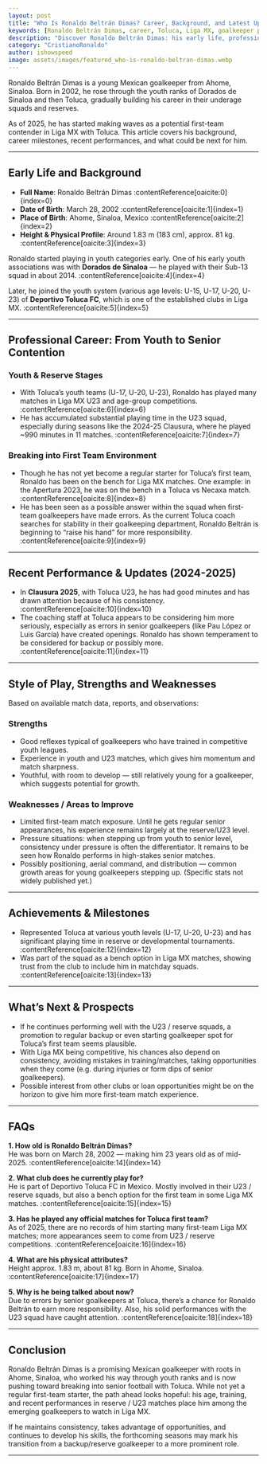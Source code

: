 ```yaml
---
layout: post
title: "Who Is Ronaldo Beltrán Dimas? Career, Background, and Latest Updates"
keywords: [Ronaldo Beltrán Dimas, career, Toluca, Liga MX, goalkeeper profile]
description: "Discover Ronaldo Beltrán Dimas: his early life, professional journey with Toluca, recent performances, and what he aims next in Liga MX and beyond."
category: "CristianoRonaldo"
author: ishowspeed
image: assets/images/featured_who-is-ronaldo-beltran-dimas.webp
---
```

 
Ronaldo Beltrán Dimas is a young Mexican goalkeeper from Ahome, Sinaloa. Born in 2002, he rose through the youth ranks of Dorados de Sinaloa and then Toluca, gradually building his career in their underage squads and reserves. 

As of 2025, he has started making waves as a potential first-team contender in Liga MX with Toluca. This article covers his background, career milestones, recent performances, and what could be next for him.

---

## Early Life and Background

- **Full Name**: Ronaldo Beltrán Dimas :contentReference[oaicite:0]{index=0}  
- **Date of Birth**: March 28, 2002 :contentReference[oaicite:1]{index=1}  
- **Place of Birth**: Ahome, Sinaloa, Mexico :contentReference[oaicite:2]{index=2}  
- **Height & Physical Profile**: Around 1.83 m (183 cm), approx. 81 kg. :contentReference[oaicite:3]{index=3}  

Ronaldo started playing in youth categories early. One of his early youth associations was with **Dorados de Sinaloa** — he played with their Sub-13 squad in about 2014. :contentReference[oaicite:4]{index=4}

Later, he joined the youth system (various age levels: U-15, U-17, U-20, U-23) of **Deportivo Toluca FC**, which is one of the established clubs in Liga MX. :contentReference[oaicite:5]{index=5}

---

## Professional Career: From Youth to Senior Contention

### Youth & Reserve Stages

- With Toluca’s youth teams (U-17, U-20, U-23), Ronaldo has played many matches in Liga MX U23 and age-group competitions. :contentReference[oaicite:6]{index=6}  
- He has accumulated substantial playing time in the U23 squad, especially during seasons like the 2024-25 Clausura, where he played ~990 minutes in 11 matches. :contentReference[oaicite:7]{index=7}  

### Breaking into First Team Environment

- Though he has not yet become a regular starter for Toluca’s first team, Ronaldo has been on the bench for Liga MX matches. One example: in the Apertura 2023, he was on the bench in a Toluca vs Necaxa match. :contentReference[oaicite:8]{index=8}  
- He has been seen as a possible answer within the squad when first-team goalkeepers have made errors. As the current Toluca coach searches for stability in their goalkeeping department, Ronaldo Beltrán is beginning to “raise his hand” for more responsibility. :contentReference[oaicite:9]{index=9}  

---

## Recent Performance & Updates (2024-2025)

- In **Clausura 2025**, with Toluca U23, he has had good minutes and has drawn attention because of his consistency. :contentReference[oaicite:10]{index=10}  
- The coaching staff at Toluca appears to be considering him more seriously, especially as errors in senior goalkeepers (like Pau López or Luis García) have created openings. Ronaldo has shown temperament to be considered for backup or possibly more. :contentReference[oaicite:11]{index=11}  

---

## Style of Play, Strengths and Weaknesses

Based on available match data, reports, and observations:

### Strengths

- Good reflexes typical of goalkeepers who have trained in competitive youth leagues.  
- Experience in youth and U23 matches, which gives him momentum and match sharpness.  
- Youthful, with room to develop — still relatively young for a goalkeeper, which suggests potential for growth.

### Weaknesses / Areas to Improve

- Limited first-team match exposure. Until he gets regular senior appearances, his experience remains largely at the reserve/U23 level.  
- Pressure situations: when stepping up from youth to senior level, consistency under pressure is often the differentiator. It remains to be seen how Ronaldo performs in high-stakes senior matches.  
- Possibly positioning, aerial command, and distribution — common growth areas for young goalkeepers stepping up. (Specific stats not widely published yet.)

---

## Achievements & Milestones

- Represented Toluca at various youth levels (U-17, U-20, U-23) and has significant playing time in reserve or developmental tournaments. :contentReference[oaicite:12]{index=12}  
- Was part of the squad as a bench option in Liga MX matches, showing trust from the club to include him in matchday squads. :contentReference[oaicite:13]{index=13}  

---

## What’s Next & Prospects

- If he continues performing well with the U23 / reserve squads, a promotion to regular backup or even starting goalkeeper spot for Toluca’s first team seems plausible.  
- With Liga MX being competitive, his chances also depend on consistency, avoiding mistakes in training/matches, taking opportunities when they come (e.g. during injuries or form dips of senior goalkeepers).  
- Possible interest from other clubs or loan opportunities might be on the horizon to give him more first-team match experience.

---

## FAQs

**1. How old is Ronaldo Beltrán Dimas?**  
He was born on March 28, 2002 — making him 23 years old as of mid-2025. :contentReference[oaicite:14]{index=14}

**2. What club does he currently play for?**  
He is part of Deportivo Toluca FC in Mexico. Mostly involved in their U23 / reserve squads, but also a bench option for the first team in some Liga MX matches. :contentReference[oaicite:15]{index=15}

**3. Has he played any official matches for Toluca first team?**  
As of 2025, there are no records of him starting many first-team Liga MX matches; more appearances seem to come from U23 / reserve competitions. :contentReference[oaicite:16]{index=16}

**4. What are his physical attributes?**  
Height approx. 1.83 m, about 81 kg. Born in Ahome, Sinaloa. :contentReference[oaicite:17]{index=17}

**5. Why is he being talked about now?**  
Due to errors by senior goalkeepers at Toluca, there’s a chance for Ronaldo Beltrán to earn more responsibility. Also, his solid performances with the U23 squad have caught attention. :contentReference[oaicite:18]{index=18}

---

## Conclusion

Ronaldo Beltrán Dimas is a promising Mexican goalkeeper with roots in Ahome, Sinaloa, who worked his way through youth ranks and is now pushing toward breaking into senior football with Toluca. While not yet a regular first-team starter, the path ahead looks hopeful: his age, training, and recent performances in reserve / U23 matches place him among the emerging goalkeepers to watch in Liga MX.

If he maintains consistency, takes advantage of opportunities, and continues to develop his skills, the forthcoming seasons may mark his transition from a backup/reserve goalkeeper to a more prominent role.

---

